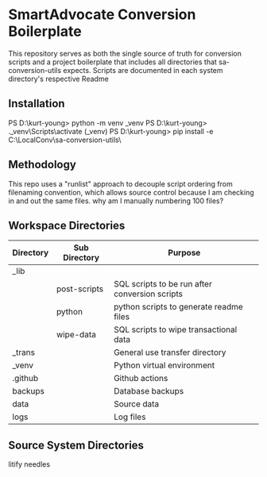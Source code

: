 ﻿# SmartAdvocate Conversion Boilerplate
This repository serves as both the single source of truth for conversion scripts and a project boilerplate that includes all directories that sa-conversion-utils expects.
Scripts are documented in each system directory's respective Readme

## Installation

PS D:\kurt-young> python -m venv _venv
PS D:\kurt-young> .\_venv\Scripts\activate
(_venv) PS D:\kurt-young> pip install -e C:\LocalConv\sa-conversion-utils\

## Methodology
This repo uses a "runlist" approach to decouple script ordering from filenaming convention, which allows source control because I am checking in and out the same files. why am I manually numbering 100 files?

## Workspace Directories
| Directory | Sub Directory | Purpose |
| -- | -- | -- |
_lib | |
||post-scripts|SQL scripts to be run after conversion scripts|
||python|python scripts to generate readme files|
||wipe-data|SQL scripts to wipe transactional data|
_trans | | General use transfer directory
_venv | | Python virtual environment
.github | | Github actions
backups | | Database backups
data | | Source data
logs | | Log files

## Source System Directories
litify
needles